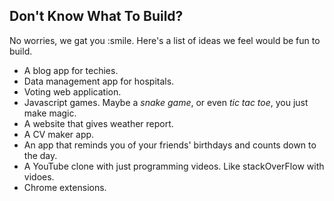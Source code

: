 ## Don't Know What To Build?
No worries, we gat you :smile. Here's a list of ideas we feel would be fun to build. 

- A blog app for techies.
- Data management app for hospitals.
- Voting web application.
- Javascript games. Maybe a *snake game*, or even *tic tac toe*, you just make magic.
- A website that gives weather report.
- A CV maker app.
- An app that reminds you of your friends' birthdays and counts down to the day.
- A YouTube clone with just programming videos. Like stackOverFlow with vidoes.
- Chrome extensions.

